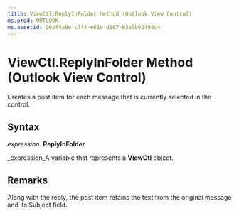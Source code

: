 ```yaml
---
title: ViewCtl.ReplyInFolder Method (Outlook View Control)
ms.prod: OUTLOOK
ms.assetid: 00af4a6e-c7f4-e61e-d367-b2a9b62498d4
---
```



# ViewCtl.ReplyInFolder Method (Outlook View Control)

Creates a post item for each message that is currently selected in the control.


## Syntax

 _expression_. **ReplyInFolder**

 _expression_A variable that represents a  **ViewCtl** object.


## Remarks

Along with the reply, the post item retains the text from the original message and its Subject field. 


